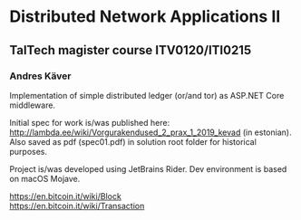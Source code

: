 # Distributed Network Applications II
## TalTech magister course ITV0120/ITI0215

### Andres Käver


Implementation of simple distributed ledger (or/and tor) as ASP.NET Core middleware.

Initial spec for work is/was published here: http://lambda.ee/wiki/Vorgurakendused_2_prax_1_2019_kevad (in estonian).  
Also saved as pdf (spec01.pdf) in solution root folder for historical purposes.

Project is/was developed using JetBrains Rider. Dev environment is based on macOS Mojave.

https://en.bitcoin.it/wiki/Block  
https://en.bitcoin.it/wiki/Transaction